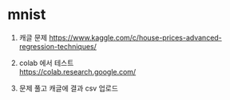 # mnist

1. 캐글 문제 
   https://www.kaggle.com/c/house-prices-advanced-regression-techniques/

2. colab 에서 테스트    
   https://colab.research.google.com/

3. 문제 풀고 캐글에 결과 csv 업로드 
